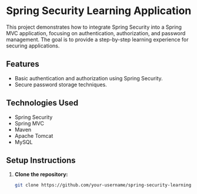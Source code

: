 # Spring Security Learning Application

This project demonstrates how to integrate Spring Security into a Spring MVC application, focusing on authentication, authorization, and password management. The goal is to provide a step-by-step learning experience for securing applications.

## Features
- Basic authentication and authorization using Spring Security.
- Secure password storage techniques.

## Technologies Used
- Spring Security
- Spring MVC
- Maven
- Apache Tomcat
- MySQL

## Setup Instructions
1. **Clone the repository:**
   ```bash
   git clone https://github.com/your-username/spring-security-learning.git
